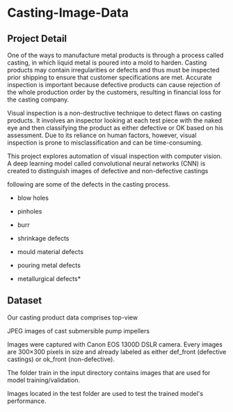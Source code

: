# Casting-Image-Data

## Project Detail

One of the ways to manufacture metal products is through a process called casting, in which liquid metal is poured into a mold to harden. Casting products may contain irregularities or defects and thus must be inspected prior shipping to ensure that customer specifications are met. Accurate inspection is important because defective products can cause rejection of the whole production order by the customers, resulting in financial loss for the casting company.

Visual inspection is a non-destructive technique to detect flaws on casting products. It involves an inspector looking at each test piece with the naked eye and then classifying the product as either defective or OK based on his assessment. Due to its reliance on human factors, however, visual inspection is prone to misclassification and can be time-consuming.

This project explores automation of visual inspection with computer vision. A deep learning model called convolutional neural networks (CNN) is created to distinguish images of defective and non-defective castings

following are some of the defects in the casting process.

* blow holes

* pinholes

* burr

* shrinkage defects

* mould material defects

* pouring metal defects

* metallurgical defects*

## Dataset 

Our casting product data comprises top-view 

JPEG images of cast submersible pump impellers

Images were captured with Canon EOS 1300D DSLR camera. Every images are 300×300 pixels in size and already labeled as either def_front (defective castings) or ok_front (non-defective).

The folder train in the input directory contains images that are used for model training/validation.

Images located in the test folder are used to test the trained model's performance.

